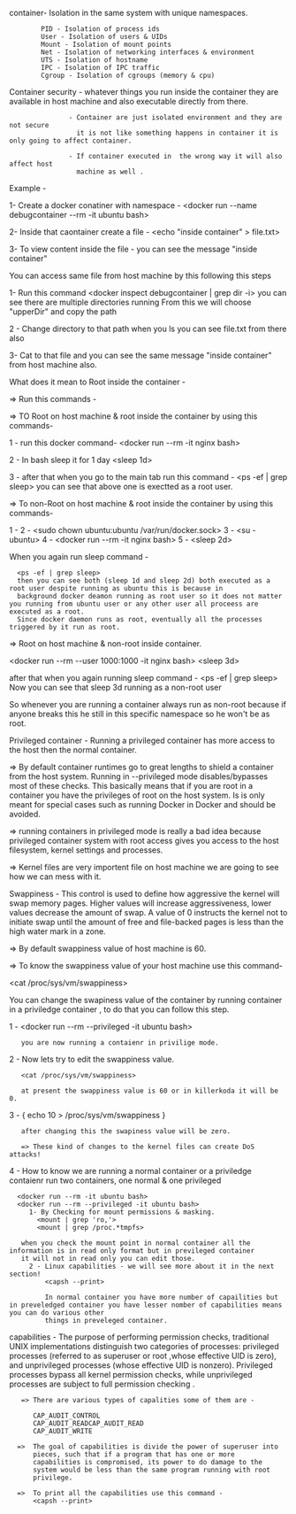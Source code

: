 container-
            Isolation in the same system with unique namespaces.

            PID - Isolation of process ids
            User - Isolation of users & UIDs
            Mount - Isolation of mount points
            Net - Isolation of networking interfaces & environment
            UTS - Isolation of hostname
            IPC - Isolation of IPC traffic
            Cgroup - Isolation of cgroups (memory & cpu)



Container security - whatever things you run inside  the container they are available in
                     host machine and also executable directly from there.

                   - Container are just isolated environment and they are not secure 
                     it is not like something happens in container it is only going to affect container.

                   - If container executed in  the wrong way it will also affect host 
                     machine as well . 



Example - 

1- Create a docker conatiner with namespace -
   <docker run --name debugcontainer --rm -it ubuntu bash>

2- Inside that caontainer create a file -
   <echo "inside container" > file.txt>

3- To view content inside the file -
   <cat file.txt>
   you can see the message "inside container"

You can access same file from host machine by this following this steps

1- Run this command 
   <docker inspect debugcontainer | grep dir -i>
   you can see there are multiple directories running 
   From this we will choose "upperDir" and copy the path

2 - Change directory to that path
    <cd pathName>
    when you ls you can see file.txt from there also

3- Cat to that file and you can see the same message "inside container" from host machine also.



What does it mean to Root inside the container -

=> Run this commands -

=> TO Root on host machine & root inside the container by using this commands-

   1 - run this docker command-
       <docker run --rm -it nginx bash>

   2 - In bash sleep it for 1 day
       <sleep 1d>

   3 - after that when you go to the main tab run this command -
       <ps -ef | grep sleep>
       you can see that above one is exectted as a root user.

=>  To non-Root on host machine & root inside the container by using this commands-
   
   1 - <adduser ubuntu>
   2 - <sudo chown ubuntu:ubuntu /var/run/docker.sock>
   3 - <su - ubuntu>
   4 - <docker run --rm -it nginx bash>
   5 - <sleep 2d>

   When you again run sleep command -

      <ps -ef | grep sleep>
      then you can see both (sleep 1d and sleep 2d) both executed as a root user despite running as ubuntu this is because in 
      background docker deamon running as root user so it does not matter you running from ubuntu user or any other user all proceess are executed as a root.
      Since docker daemon runs as root, eventually all the processes triggered by it run as root.

=> Root on host machine & non-root inside container.

   <docker run --rm --user 1000:1000 -it nginx bash>
   <sleep 3d>

   after that when you again running  sleep command -
   <ps -ef | grep sleep>
   Now you can see that sleep 3d running as a non-root user

   So whenever you are running a container always run as non-root because if anyone breaks this he still in this specific namespace so  he won't be as root.


Privileged container - Running a privileged container has more access to the host then the normal container.



=> By default container runtimes go to great lengths to shield a container from the host system. Running in --privileged mode disables/bypasses most of these checks. This basically means that if you are root in a container you have the privileges of root on the host system. Is is only meant for special cases such as running Docker in Docker and should be avoided.


=> running containers in privileged mode is really a bad idea because  privileged container system with root access gives you access to the host filesystem, kernel settings and processes.

=> Kernel files are very importent file on host machine we are going to see how we can mess with it.

Swappiness - This control is used to define how aggressive the kernel will swap
memory pages.  Higher values will increase aggressiveness, lower values
decrease the amount of swap.  A value of 0 instructs the kernel not to
initiate swap until the amount of free and file-backed pages is less
than the high water mark in a zone.

=> By default swappiness value of host machine is 60.

=> To know the swappiness value of your host machine use this command-

   <cat /proc/sys/vm/swappiness>

   You can change the swapiness value of the container by running container in a priviledge container , to do that you can follow this step.

   1 - <docker run --rm --privileged -it ubuntu bash>

       you are now running a contaienr in privilige mode.
       
   2 - Now lets try to edit the swappiness value.
       
       <cat /proc/sys/vm/swappiness> 
       
       at present the swappiness value is 60 or in killerkoda it will be 0.

   3 - { echo 10 > /proc/sys/vm/swappiness }

       after changing this the swapiness value will be zero.

       => These kind of changes to the kernel files can create DoS attacks!

   4 - How to know we are running a normal container or a priviledge contaienr run two containers, one normal & one privileged

      <docker run --rm -it ubuntu bash>
      <docker run --rm --privileged -it ubuntu bash>
         1- By Checking for mount permissions & masking.
           <mount | grep 'ro,'>
           <mount | grep /proc.*tmpfs>

       when you check the mount point in normal container all the information is in read only format but in previleged container
       it will not in read only you can edit those.
         2 - Linux capabilities - we will see more about it in the next section!
             <capsh --print>

             In normal container you have more number of capailities but in preveledged container you have lesser nomber of capabilities means you can do various other
             things in preveleged container.



capabilities - The purpose of performing permission checks, traditional UNIX implementations distinguish two categories of processes:
       privileged processes (referred to as superuser or root ,whose effective UID is zero), and unprivileged processes (whose
       effective UID is nonzero).  Privileged processes bypass all kernel permission checks, while unprivileged processes are
       subject to full permission checking .

       => There are various types of capalities some of them are -

          CAP_AUDIT_CONTROL
          CAP_AUDIT_READCAP_AUDIT_READ
          CAP_AUDIT_WRITE

      =>  The goal of capabilities is divide the power of superuser into
          pieces, such that if a program that has one or more
          capabilities is compromised, its power to do damage to the
          system would be less than the same program running with root
          privilege.

      =>  To print all the capabilities use this command -
          <capsh --print>









 

 


      



